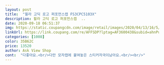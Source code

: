 ```yaml
---
layout: post 
title:  "휠라 고딕 로고 퍼포먼스캡 FS3CPC5103X" 
description: 휠라 고딕 로고 퍼포먼스캡  ..
date: 2020-09-18 06:51:37 
img: https://static.coupangcdn.com/image/retail/images/2020/04/13/16/5/1218ebea-5166-4a8c-95ed-64055fbafb93.jpg 
linkUrl: https://link.coupang.com/re/AFFSDP?lptag=AF3600438&subid=ahnPublicAsk&pageKey=1478928679&itemId=2540761310&vendorItemId=70525366021&traceid=V0-113-37614e5669de94f3 
categories: [1008] 
color: 35B62C 
price: 13520 
author: Ask View Shop 
cont:  "다좋아요.<br/>다만 모자캡에 붙여놓은 스티커자국이남아요.<br/><br/>" 
---
```

